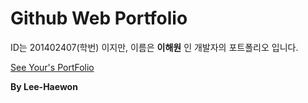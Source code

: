 # Github Web Portfolio
ID는 201402407(학번) 이지만, 이름은 <b>이해원</b> 인 개발자의 포트폴리오 입니다.

<a href="http://201402407.github.io">See Your's PortFolio</a>


<b>By Lee-Haewon</b>
